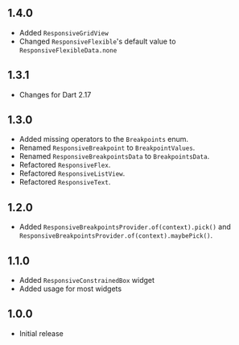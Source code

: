 ## 1.4.0

* Added `ResponsiveGridView`
* Changed `ResponsiveFlexible`'s default value to `ResponsiveFlexibleData.none`

## 1.3.1

* Changes for Dart 2.17

## 1.3.0

* Added missing operators to the `Breakpoints` enum.
* Renamed `ResponsiveBreakpoint` to `BreakpointValues`.
* Renamed `ResponsiveBreakpointsData` to `BreakpointsData`.
* Refactored `ResponsiveFlex`.
* Refactored `ResponsiveListView`.
* Refactored `ResponsiveText`.

## 1.2.0

* Added `ResponsiveBreakpointsProvider.of(context).pick()`
  and `ResponsiveBreakpointsProvider.of(context).maybePick()`.

## 1.1.0

* Added `ResponsiveConstrainedBox` widget
* Added usage for most widgets

## 1.0.0

* Initial release
